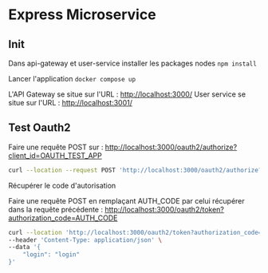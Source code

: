 # Express Microservice

## Init

Dans api-gateway et user-service installer les packages nodes
`
npm install
`

Lancer l'application
`
docker compose up
`

L'API Gateway se situe sur l'URL : <http://localhost:3000/>
User service se situe sur l'URL : <http://localhost:3001/>

## Test Oauth2

Faire une requête POST sur : <http://localhost:3000/oauth2/authorize?client_id=OAUTH_TEST_APP>

```bash
curl --location --request POST 'http://localhost:3000/oauth2/authorize?client_id=OAUTH_TEST_APP'
```

Récupérer le code d'autorisation

Faire une requête POST en remplaçant AUTH_CODE par celui récupérer dans la requête précédente : <http://localhost:3000/oauth2/token?authorization_code=AUTH_CODE>

```bash
curl --location 'http://localhost:3000/oauth2/token?authorization_code=AUTH_CODE' \
--header 'Content-Type: application/json' \
--data '{
    "login": "login"
}'
```
